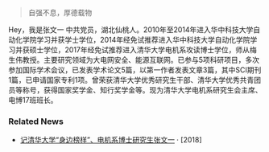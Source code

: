 > 自强不息，厚德载物

Hey，我是张文一 中共党员，湖北仙桃人。2010年至2014年进入华中科技大学自动化学院学习并获学士学位，2014年经免试推荐进入华中科技大学自动化学院学习并获硕士学位，2017年经免试推荐进入清华大学电机系攻读博士学位，师从梅生伟教授。主要研究领域为大电网安全、能源互联网。已参与5项科研项目，多次参加国际学术会议，已发表学术论文5篇，以第一作者发表文章3篇，其中SCI期刊1篇，已申请国家专利1项。曾荣获清华大学优秀研究生干部、清华大学优秀共青团员等称号，获得国家奖学金、知行奖学金等。现为清华大学电机系研究生会主席、电博17班班长。

### Related News

- [记清华大学“身边榜样”、电机系博士研究生张文一][1] · [2018]

 
[1]:  http://news.tsinghua.edu.cn/publish/thunews/12040/2019/20190123104211487926974/20190123104211487926974_.html

